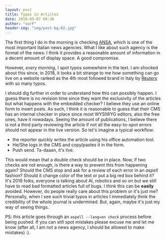 ```yaml
---
layout: post
title: Typos in Articles 
date: 2018-05-07 09:38
author: "surF"
header-img: "img/post-bg-02.jpg"
---
```


The first thing I do in the morning is checking [ANSA](https://ansa.it), which
is one of the most important Italian news agencies. 
What I like about such agency is the format of the news: I think it provides 
a reasonable amount of information in a decent amount of display space. A good
compromise. 

However, *every morning*, I spot typos somewhere in the text. I am shocked
about this since, in 2018, it looks a bit strange to me how something can go
live on a website ranked as the 4th most followed brand in Italy by
[Reuters](https://reutersinstitute.politics.ox.ac.uk/sites/default/files/Digital%20News%20Report%202017%20web_0.pdf?utm_source=Direct)
with so many typos.

I should dig further in order to understand how this can possibly happen.
I guess there is no revision time since they want the exclusivity of the
articles but what happens with the embedded checker? I believe they use
an online form to insert posts. As such, I think it is reasonable to guess that
their CMS has an internal checker in
place since most WYSIWYG editors, also the free ones, have it nowadays. 
Seeing the amount of publications, I believe there is not a third
party reviewing the article if not all the easy-to-spot errors should not
appear in the live version.
So let's imagine a typical workflow: 
* the reporter quickly writes the article using his office automation tool.
* He/She logs in the CMS and copy/pastes it in the form.
* Push send. Ta-daaan, it's live.


This would mean that a double check should be in place. 
Now, if two checks are not enough, is there a way to prevent this from
happening again? Should the CMS stop and ask for a review of each error
in an *aspell* fashion? Should
it change color of the text or put a big red box behind it? 
It's 2018 folks, everyone is talking about AI, robotics and so on but we still have to read bad
formatted articles full of bugs. I think this can be **easily**
avoided. However, do people really care about this problem or it's just me?
Personally, when I see such trivial typos in articles I immediately think the
credibility of the whole journal is undermined. But, again, maybe it's just my
way of seeing things. 

PS: this article goes through an
`aspell --lang=en check` process before being pushed. If you can still spot
mistakes please excuse
me and let me know (after all, I am not a news agency, I should be allowed to
make mistakes) :).
